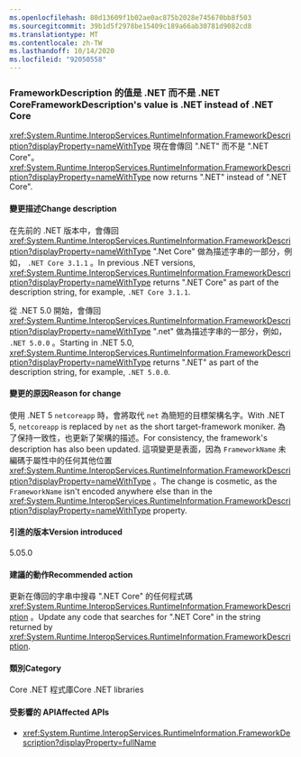 ```yaml
---
ms.openlocfilehash: 80d13609f1b02ae0ac875b2028e745670bb8f503
ms.sourcegitcommit: 39b1d5f2978be15409c189a66ab30781d9082cd8
ms.translationtype: MT
ms.contentlocale: zh-TW
ms.lasthandoff: 10/14/2020
ms.locfileid: "92050558"
---
```

### <a name="frameworkdescriptions-value-is-net-instead-of-net-core"></a><span data-ttu-id="82a35-101">FrameworkDescription 的值是 .NET 而不是 .NET Core</span><span class="sxs-lookup"><span data-stu-id="82a35-101">FrameworkDescription's value is .NET instead of .NET Core</span></span>

<span data-ttu-id="82a35-102"><xref:System.Runtime.InteropServices.RuntimeInformation.FrameworkDescription?displayProperty=nameWithType> 現在會傳回 ".NET" 而不是 ".NET Core"。</span><span class="sxs-lookup"><span data-stu-id="82a35-102"><xref:System.Runtime.InteropServices.RuntimeInformation.FrameworkDescription?displayProperty=nameWithType> now returns ".NET" instead of ".NET Core".</span></span>

#### <a name="change-description"></a><span data-ttu-id="82a35-103">變更描述</span><span class="sxs-lookup"><span data-stu-id="82a35-103">Change description</span></span>

<span data-ttu-id="82a35-104">在先前的 .NET 版本中，會傳回 <xref:System.Runtime.InteropServices.RuntimeInformation.FrameworkDescription?displayProperty=nameWithType> ".Net Core" 做為描述字串的一部分，例如， `.NET Core 3.1.1` 。</span><span class="sxs-lookup"><span data-stu-id="82a35-104">In previous .NET versions, <xref:System.Runtime.InteropServices.RuntimeInformation.FrameworkDescription?displayProperty=nameWithType> returns ".NET Core" as part of the description string, for example, `.NET Core 3.1.1`.</span></span>

<span data-ttu-id="82a35-105">從 .NET 5.0 開始，會傳回 <xref:System.Runtime.InteropServices.RuntimeInformation.FrameworkDescription?displayProperty=nameWithType> ".net" 做為描述字串的一部分，例如， `.NET 5.0.0` 。</span><span class="sxs-lookup"><span data-stu-id="82a35-105">Starting in .NET 5.0, <xref:System.Runtime.InteropServices.RuntimeInformation.FrameworkDescription?displayProperty=nameWithType> returns ".NET" as part of the description string, for example, `.NET 5.0.0`.</span></span>

#### <a name="reason-for-change"></a><span data-ttu-id="82a35-106">變更的原因</span><span class="sxs-lookup"><span data-stu-id="82a35-106">Reason for change</span></span>

<span data-ttu-id="82a35-107">使用 .NET 5 `netcoreapp` 時，會將取代 `net` 為簡短的目標架構名字。</span><span class="sxs-lookup"><span data-stu-id="82a35-107">With .NET 5, `netcoreapp` is replaced by `net` as the short target-framework moniker.</span></span> <span data-ttu-id="82a35-108">為了保持一致性，也更新了架構的描述。</span><span class="sxs-lookup"><span data-stu-id="82a35-108">For consistency, the framework's description has also been updated.</span></span> <span data-ttu-id="82a35-109">這項變更是表面，因為 `FrameworkName` 未編碼于屬性中的任何其他位置 <xref:System.Runtime.InteropServices.RuntimeInformation.FrameworkDescription?displayProperty=nameWithType> 。</span><span class="sxs-lookup"><span data-stu-id="82a35-109">The change is cosmetic, as the `FrameworkName` isn't encoded anywhere else than in the <xref:System.Runtime.InteropServices.RuntimeInformation.FrameworkDescription?displayProperty=nameWithType> property.</span></span>

#### <a name="version-introduced"></a><span data-ttu-id="82a35-110">引進的版本</span><span class="sxs-lookup"><span data-stu-id="82a35-110">Version introduced</span></span>

<span data-ttu-id="82a35-111">5.0</span><span class="sxs-lookup"><span data-stu-id="82a35-111">5.0</span></span>

#### <a name="recommended-action"></a><span data-ttu-id="82a35-112">建議的動作</span><span class="sxs-lookup"><span data-stu-id="82a35-112">Recommended action</span></span>

<span data-ttu-id="82a35-113">更新在傳回的字串中搜尋 ".NET Core" 的任何程式碼 <xref:System.Runtime.InteropServices.RuntimeInformation.FrameworkDescription> 。</span><span class="sxs-lookup"><span data-stu-id="82a35-113">Update any code that searches for ".NET Core" in the string returned by <xref:System.Runtime.InteropServices.RuntimeInformation.FrameworkDescription>.</span></span>

#### <a name="category"></a><span data-ttu-id="82a35-114">類別</span><span class="sxs-lookup"><span data-stu-id="82a35-114">Category</span></span>

<span data-ttu-id="82a35-115">Core .NET 程式庫</span><span class="sxs-lookup"><span data-stu-id="82a35-115">Core .NET libraries</span></span>

#### <a name="affected-apis"></a><span data-ttu-id="82a35-116">受影響的 API</span><span class="sxs-lookup"><span data-stu-id="82a35-116">Affected APIs</span></span>

- <xref:System.Runtime.InteropServices.RuntimeInformation.FrameworkDescription?displayProperty=fullName>

<!--

#### Affected APIs

- `P:System.Runtime.InteropServices.RuntimeInformation.FrameworkDescription`

-->
